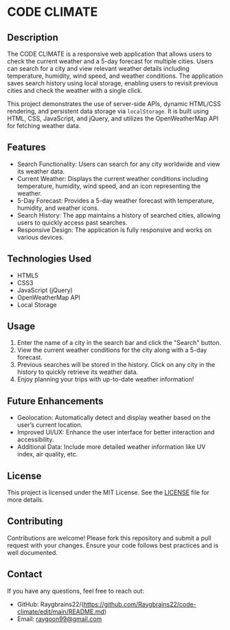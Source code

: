 # CODE CLIMATE

## Description

The CODE CLIMATE is a responsive web application that allows users to check the current weather and a 5-day forecast for multiple cities. Users can search for a city and view relevant weather details including temperature, humidity, wind speed, and weather conditions. The application saves search history using local storage, enabling users to revisit previous cities and check the weather with a single click.

This project demonstrates the use of server-side APIs, dynamic HTML/CSS rendering, and persistent data storage via `localStorage`. It is built using HTML, CSS, JavaScript, and jQuery, and utilizes the OpenWeatherMap API for fetching weather data.

## Features

- Search Functionality: Users can search for any city worldwide and view its weather data.
- Current Weather: Displays the current weather conditions including temperature, humidity, wind speed, and an icon representing the weather.
- 5-Day Forecast: Provides a 5-day weather forecast with temperature, humidity, and weather icons.
- Search History: The app maintains a history of searched cities, allowing users to quickly access past searches.
- Responsive Design: The application is fully responsive and works on various devices.

## Technologies Used

- HTML5
- CSS3
- JavaScript (jQuery)
- OpenWeatherMap API
- Local Storage

## Usage

1. Enter the name of a city in the search bar and click the "Search" button.
2. View the current weather conditions for the city along with a 5-day forecast.
3. Previous searches will be stored in the history. Click on any city in the history to quickly retrieve its weather data.
4. Enjoy planning your trips with up-to-date weather information!


## Future Enhancements

- Geolocation: Automatically detect and display weather based on the user’s current location.
- Improved UI/UX: Enhance the user interface for better interaction and accessibility.
- Additional Data: Include more detailed weather information like UV index, air quality, etc.

## License

This project is licensed under the MIT License. See the [LICENSE](LICENSE) file for more details.

## Contributing

Contributions are welcome! Please fork this repository and submit a pull request with your changes. Ensure your code follows best practices and is well documented.

## Contact

If you have any questions, feel free to reach out:

- GitHub: Raygbrains22/(https://github.com/Raygbrains22/code-climate/edit/main/README.md)
- Email: raygoon99@gmail.com
